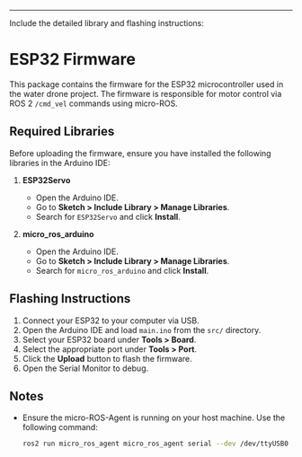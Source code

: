 
---
Include the detailed library and flashing instructions:

# ESP32 Firmware

This package contains the firmware for the ESP32 microcontroller used in the water drone project. The firmware is responsible for motor control via ROS 2 `/cmd_vel` commands using micro-ROS.

## Required Libraries

Before uploading the firmware, ensure you have installed the following libraries in the Arduino IDE:

1. **ESP32Servo**
   - Open the Arduino IDE.
   - Go to **Sketch > Include Library > Manage Libraries**.
   - Search for `ESP32Servo` and click **Install**.

2. **micro_ros_arduino**
   - Open the Arduino IDE.
   - Go to **Sketch > Include Library > Manage Libraries**.
   - Search for `micro_ros_arduino` and click **Install**.

## Flashing Instructions

1. Connect your ESP32 to your computer via USB.
2. Open the Arduino IDE and load `main.ino` from the `src/` directory.
3. Select your ESP32 board under **Tools > Board**.
4. Select the appropriate port under **Tools > Port**.
5. Click the **Upload** button to flash the firmware.
6. Open the Serial Monitor to debug.

## Notes
- Ensure the micro-ROS-Agent is running on your host machine. Use the following command:
  ```bash
  ros2 run micro_ros_agent micro_ros_agent serial --dev /dev/ttyUSB0
